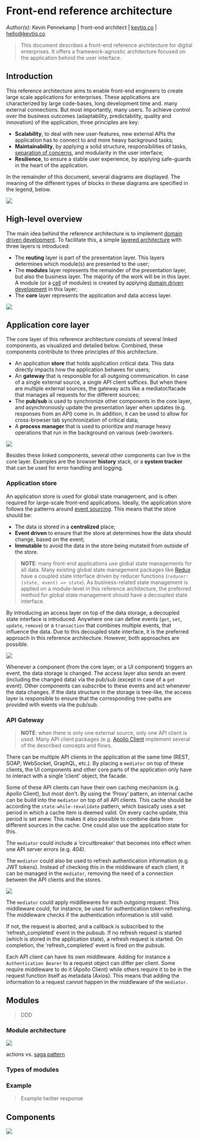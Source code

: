 # Front-end reference architecture

*Author(s)*: Kevin Pennekamp | front-end architect | [kevtiq.co](https://kevtiq.co) | <hello@kevtiq.co>

> This document describes a front-end reference architecture for digital enterprises. It offers a framework-agnostic architecture focused on the application behind the user interface.

## Introduction
This reference architecture aims to enable front-end engineers to create large scale applications for enterprises. These applications are characterized by large code-bases, long development time and. many external connections. But most importantly, many users. To achieve control over the business outcomes (adaptability, predictability, quality and innovation) of the application, three principles are key:

- **Scalability**, to deal with new user-features, new external APIs the application has to connect to and more heavy background tasks;
- **Maintainability**, by applying  a solid structure, responsibilities of tasks, [separation of concerns](https://en.wikipedia.org/wiki/Separation_of_concerns), and modularity in the user interface;
- **Resilience**, to ensure a stable user experience, by applying safe-guards in the heart of the application. 

In the remainder of this document, several diagrams are displayed. The meaning of the different types of blocks in these diagrams are specified in the legend, below.

![](images/architecture-legend.png)

## High-level overview
The main idea behind the reference architecture is to implement [domain driven development](https://martinfowler.com/bliki/BoundedContext.html). To facilitate this, a simple [layered architecture](https://en.wikipedia.org/wiki/Multitier_architecture) with three layers is introduced:

- The **routing** layer is part of the presentation layer. This layers determines which module(s) are presented to the user;
- The **modules** layer represents the remainder of the presentation layer, but also the business layer. The majority of the work will be in this layer. A module (or a [cell](https://github.com/wso2/reference-architecture/blob/master/reference-architecture-cell-based.md) of modules) is created by applying [domain driven development](https://martinfowler.com/bliki/BoundedContext.html) in this layer;
- The **core** layer represents the application and data access layer.

![](images/architecture-high-level.png)

## Application core layer
The core layer of this reference architecture consists of several linked components, as visualized and detailed below. Combined, these components contribute to three principles of this architecture. 

- An application **store** that holds application critical data. This data directly impacts how the application behaves for users;
- An **gateway** that is responsible for all outgoing communication. In case of a single external source, a single API client suffices. But when there are multiple external sources, the gateway acts like a mediator/facade that manages all requests for the different sources; 
- The **pub/sub** is used to synchronize other components in the core layer, and asynchronously update the presentation layer when updates (e.g. responses from an API) come in. In addition, it can be used to allow for cross-browser tab synchronization of critical data; 
- A **process manager** that is used to prioritize and manage heavy operations that run in the background on various (web-)workers.

![](images/architecture-core.png)

Besides these linked components, several other components can live in the core layer. Examples are the browser **history** stack, or a **system tracker** that can be used for error handling and logging. 

### Application store
An application store is used for global state management, and is often required for large-scale front-end applications. Ideally, the application store follows the patterns around [event sourcing](https://martinfowler.com/eaaDev/EventSourcing.html). This means that the store should be: 

- The data is stored in a **centralized** place;
- **Event driven** to ensure that the store at determines how the data should change, based on the event;
- **Immutable** to avoid the data in the store being mutated from outside of the store.

> **NOTE**: many front-end applications use global state managements for all data. Many existing global state management packages like [Redux](https://redux.js.org/style-guide/style-guide) have a coupled state interface driven by reducer functions (`reducer: (state, event) => state`). As business-related state management is applied on a module-level in this reference architecture, the preferred method for global state management should have a decoupled state interface. 

By introducing an access layer on top of the data storage, a decoupled state interface is introduced. Anywhere one can define events (`get`, `set`, `update`, `remove`) or a `transaction` that combines multiple events, that influence the data. Due to this decoupled state interface, it is the preferred approach in this reference architecture. However, both approaches are possible.

![](images/architecture-core-store.png)

Whenever a component (from the core layer, or a UI component) triggers an event, the data storage is changed. The access layer also sends an event (including the changed data) via the pub/sub (except in case of a `get` event). Other components can subscribe to these events and act whenever the data changes. If the data structure in the storage is tree-like, the access layer is responsible to ensure that the corresponding tree-paths are provided with events via the pub/sub.

### API Gateway

> **NOTE**: when there is only one external source, only one API client is used. Many API client packages (e.g. [Apollo Client](https://www.apollographql.com/client/) implement several of the described concepts and flows. 

There can be multiple API clients in the application at the same time (REST, SOAP, WebSocket, GraphQL, etc.). By placing a `mediator` on top of these clients, the UI components and other core parts of the application only have to interact with a single ’client’ object, the facade. 

Some of these API clients can have their own caching mechanism (e.g. Apollo Client), but most don’t. By using the ‘Proxy’ pattern, an internal cache can be build into the `mediator` on top of all API clients. This cache should be according the `state-while-revalidate` pattern, which basically uses a set period in which a cache item is deemed valid. On every cache update, this period is set anew. This makes it also possible to combine data from different sources in the cache. One could also use the application state for this.

The `mediator` could include a ‘circuitbreaker’ that becomes into effect when one API server errors (e.g. 404).

The `mediator` could also be used to refresh authentication information (e.g. JWT tokens). Instead of checking this in the middleware of each client, it can be managed in the `mediator`, removing the need of a connection between the API clients and the stores. 

![](images/architecture-core-gateway.png)

The `mediator` could apply middlewares for each outgoing request. This middleware could, for instance, be used for authentication token refreshing. The middleware checks if the authentication information is still valid.

If not, the request is aborted, and a callback is subscribed to the ‘refresh_completed’ event in the pubsub. If no refresh request is started (which is stored in the application state), a refresh request is started. On completion, the ‘refresh_completed’ event is fired on the pubsub.

Each API client can have its own middleware. Adding for instance a `Authentication Bearer` to a request object can differ per client. Some require middleware to do it (Apollo Client) while others require it to be in the request function itself as metadata (Axios). This means that adding the information to a request cannot happen in the middleware of the `mediator`. 

## Modules

> DDD

### Module architecture

![](images/architecture-module.png)

actions vs. [saga pattern](https://microservices.io/patterns/data/saga.html)

### Types of modules

### Example

> Example twitter response

## Components

![](images/architecture-component.png)



